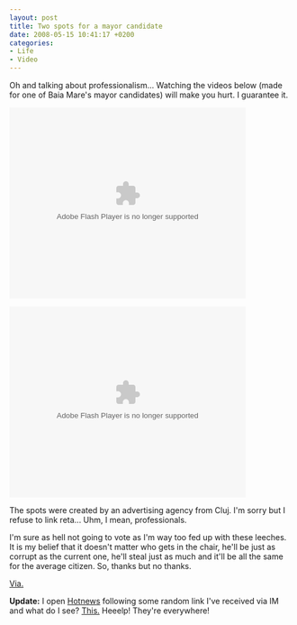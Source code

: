 ```yaml
---
layout: post
title: Two spots for a mayor candidate
date: 2008-05-15 10:41:17 +0200
categories:
- Life
- Video
---
```

Oh and talking about professionalism... Watching the videos below (made for one of Baia Mare's mayor candidates) will make you hurt. I guarantee it.

<object width="420" height="339" id="flvplayer"><param name="movie" value="http://files.indavideo.hu/player/vc_o.swf?vID=bb41d06349" /><param name="menu" value="false" /><embed src="http://files.indavideo.hu/player/vc_o.swf?vID=bb41d06349" width="420" height="339" name="flvplayer" type="application/x-shockwave-flash" /></object>

<object width="420" height="339" id="flvplayer"><param name="movie" value="http://files.indavideo.hu/player/vc_o.swf?vID=2459939cb6" /><param name="menu" value="false" /><embed src="http://files.indavideo.hu/player/vc_o.swf?vID=2459939cb6" width="420" height="339" name="flvplayer" type="application/x-shockwave-flash" /></object>

The spots were created by an advertising agency from Cluj. I'm sorry but I refuse to link reta... Uhm, I mean, professionals.

I'm sure as hell not going to vote as I'm way too fed up with these leeches. It is my belief that it doesn't matter who gets in the chair, he'll be just as corrupt as the current one, he'll steal just as much and it'll be all the same for the average citizen. So, thanks but no thanks.

<a href="http://tiribonflax.blogspot.com/2008/05/cu-mult-tristee-despre-campania.html">Via.</a>

<strong>Update:</strong> I open <a href="http://hotnews.ro">Hotnews</a> following some random link I've received via IM and what do I see? <a href="https://content.rusiczki.net/blogpics/google-adsense-corin-primar.png">This.</a> Heeelp! They're everywhere!
